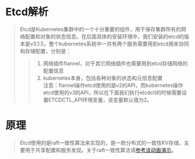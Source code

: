 # Etcd解析
> Etcd是Kubernetes集群中的一个十分重要的组件，用于保存集群所有的网络配置和对象的状态信息。在后面具体的安装环境中，我们安装的etcd的版本是v3.1.5，整个kubernetes系统中一共有两个服务需要用到etcd用来协同和存储配置，分别是：   
>> 1. 网络插件flannel、对于其它网络插件也需要用到etcd存储网络的配置信息   
>> 2. kubernetes本身，包括各种对象的状态和元信息配置   
> 注意：flannel操作etcd使用的是v2的API，而kubernetes操作etcd使用的v3的API，所以在下面我们执行etcdctl的时候需要设置ETCDCTL_API环境变量，该变量默认值为2。   

# 原理
> Etcd使用的是raft一致性算法来实现的，是一款分布式的一致性KV存储，主要用于共享配置和服务发现。关于raft一致性算法请[参考该动画演示](http://thesecretlivesofdata.com/raft/)。   
